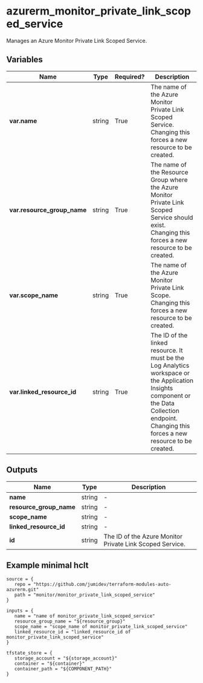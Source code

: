 # azurerm_monitor_private_link_scoped_service

Manages an Azure Monitor Private Link Scoped Service.

## Variables

| Name | Type | Required? |  Description |
| ---- | ---- | --------- |  ----------- |
| **var.name** | string | True | The name of the Azure Monitor Private Link Scoped Service. Changing this forces a new resource to be created. | 
| **var.resource_group_name** | string | True | The name of the Resource Group where the Azure Monitor Private Link Scoped Service should exist. Changing this forces a new resource to be created. | 
| **var.scope_name** | string | True | The name of the Azure Monitor Private Link Scope. Changing this forces a new resource to be created. | 
| **var.linked_resource_id** | string | True | The ID of the linked resource. It must be the Log Analytics workspace or the Application Insights component or the Data Collection endpoint. Changing this forces a new resource to be created. | 



## Outputs

| Name | Type | Description |
| ---- | ---- | --------- | 
| **name** | string  | - | 
| **resource_group_name** | string  | - | 
| **scope_name** | string  | - | 
| **linked_resource_id** | string  | - | 
| **id** | string  | The ID of the Azure Monitor Private Link Scoped Service. | 

## Example minimal hclt

```hcl
source = {
   repo = "https://github.com/jumidev/terraform-modules-auto-azurerm.git" 
   path = "monitor/monitor_private_link_scoped_service" 
}

inputs = {
   name = "name of monitor_private_link_scoped_service" 
   resource_group_name = "${resource_group}" 
   scope_name = "scope_name of monitor_private_link_scoped_service" 
   linked_resource_id = "linked_resource_id of monitor_private_link_scoped_service" 
}

tfstate_store = {
   storage_account = "${storage_account}" 
   container = "${container}" 
   container_path = "${COMPONENT_PATH}" 
}


```